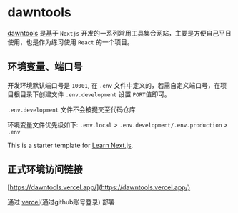# dawntools

[dawntools]() 是基于 `Nextjs` 开发的一系列常用工具集合网站，主要是方便自己平日使用，也是作为练习使用 `React` 的一个项目。

## 环境变量、端口号

开发环境默认端口号是 `10001`, 在 `.env` 文件中定义的，若需自定义端口号，在项目根目录下创建文件 `.env.development` 设置 `PORT`值即可。

`.env.development` 文件不会被提交至代码仓库

环境变量文件优先级如下: `.env.local` > `.env.development/.env.production` > `.env`

This is a starter template for [Learn Next.js](https://nextjs.org/learn).

## 正式环境访问链接

[https://dawntools.vercel.app/](https://dawntools.vercel.app/)

通过 [vercel](https://vercel.com/)(通过github账号登录) 部署

